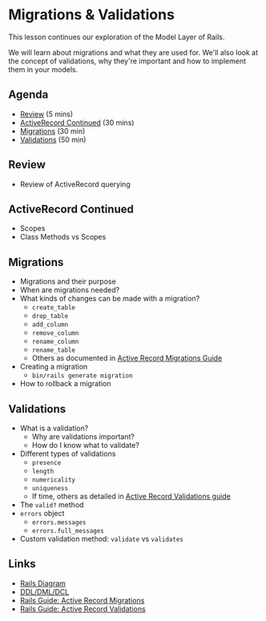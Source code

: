 # Migrations & Validations

This lesson continues our exploration of the Model Layer of Rails.

We will learn about migrations and what they are used for. We'll also look at the concept of validations, why they're important and how to implement them in your models.

## Agenda

* [Review](#review) (5 mins)
* [ActiveRecord Continued](#activerecord-continued) (30 mins)
* [Migrations](#migrations) (30 min)
* [Validations](#validations) (50 min)

## Review

* Review of ActiveRecord querying

## ActiveRecord Continued

* Scopes
* Class Methods vs Scopes

## Migrations

* Migrations and their purpose
* When are migrations needed?
* What kinds of changes can be made with a migration?
  * `create_table`
  * `drop_table`
  * `add_column`
  * `remove_column`
  * `rename_column`
  * `rename_table`
  * Others as documented in [Active Record Migrations Guide](http://guides.rubyonrails.org/active_record_migrations.html#using-the-change-method)
* Creating a migration
  * `bin/rails generate migration`
* How to rollback a migration

## Validations

* What is a validation?
  * Why are validations important?
  * How do I know what to validate?
* Different types of validations
  * `presence`
  * `length`
  * `numericality`
  * `uniqueness`
  * If time, others as detailed in [Active Record Validations guide](http://guides.rubyonrails.org/active_record_validations.html#validation-helpers)
* The `valid?` method
* `errors` object
  * `errors.messages`
  * `errors.full_messages`
* Custom validation method: `validate` vs `validates`


## Links

* [Rails Diagram](https://srikantmahapatra.files.wordpress.com/2013/11/mvc1.png)
* [DDL/DML/DCL](http://www.w3schools.in/mysql/ddl-dml-dcl)
* [Rails Guide: Active Record Migrations](http://guides.rubyonrails.org/active_record_migrations.html)
* [Rails Guide: Active Record Validations](http://guides.rubyonrails.org/active_record_validations.html)
